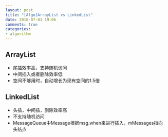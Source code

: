 ```yaml
---
layout: post
title: "[Algo]ArrayList vs LinkedList"
date: 2018-07-01 19:06
comments: true
categories: 
- algorithm
---
```


## ArrayList

+ 尾插效率高，支持随机访问
+ 中间插入或者删除效率低
+ 空间不够用时，自动增长为现有空间的1.5倍

## LinkedList

+ 头插，中间插，删除效率高
+ 不支持随机访问
+ MessageQueue中Message根据msg.when来进行插入，mMessages指向头结点